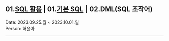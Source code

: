 ## 01.[SQL 활용](https://github.com/VSCodeNers/info-license/tree/main/01.SQL%ED%99%9C%EC%9A%A9) | 01.[기본 SQL](https://github.com/VSCodeNers/info-license/tree/main/01.SQL%ED%99%9C%EC%9A%A9/01.%EA%B8%B0%EB%B3%B8SQL) | 02.DML(SQL 조작어)
Date: 2023.09.25.월 ~ 2023.10.01.일  
Person: 허윤아  

---

